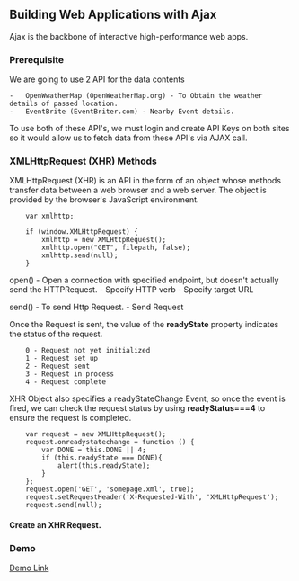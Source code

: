 
## Building Web Applications with Ajax

Ajax is the backbone of interactive high-performance web apps.

### Prerequisite
We are going to use 2 API for the data contents

    -   OpenWwatherMap (OpenWeatherMap.org) - To Obtain the weather details of passed location.
    -   EventBrite (EventBriter.com) - Nearby Event details.

To use both of these API's, we must login and create API Keys on both sites so it would allow us to fetch data from these API's via AJAX call.


### XMLHttpRequest (XHR) Methods
XMLHttpRequest (XHR) is an API in the form of an object whose methods transfer data between a web browser and a web server. The object is provided by the browser's JavaScript environment.

```
    var xmlhttp;

    if (window.XMLHttpRequest) {
        xmlhttp = new XMLHttpRequest();
        xmlhttp.open("GET", filepath, false);
        xmlhttp.send(null);
    }

```
open() - Open a connection with specified endpoint, but doesn't actually send the HTTPRequest.
    -   Specify HTTP verb
    -   Specify target URL

send() - To send Http Request.
    -   Send Request

Once the Request is sent, the value of the **readyState** property indicates the status of the request.

        0 - Request not yet initialized
        1 - Request set up
        2 - Request sent
        3 - Request in process
        4 - Request complete

XHR Object also specifies a readyStateChange Event, so once the event is fired, we can check the request status by using **readyStatus===4** to ensure the request is completed.

```
    var request = new XMLHttpRequest();
    request.onreadystatechange = function () {
        var DONE = this.DONE || 4;
        if (this.readyState === DONE){
            alert(this.readyState);
        }
    };
    request.open('GET', 'somepage.xml', true);
    request.setRequestHeader('X-Requested-With', 'XMLHttpRequest');  
    request.send(null);  

```

#### Create an XHR Request.





### Demo
[Demo Link](https://vanilla-javascript-ajax-app.herokuapp.com/)
